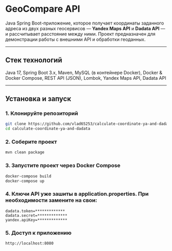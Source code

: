 # GeoCompare API

Java Spring Boot-приложение, которое получает координаты заданного адреса из двух разных геосервисов — **Yandex Maps API** и **Dadata API** — и рассчитывает расстояние между ними. Проект предназначен для демонстрации работы с внешними API и обработки геоданных.

---

## Стек технологий

Java 17, Spring Boot 3.x, Maven, MySQL (в контейнере Docker), Docker & Docker Compose, REST API (JSON), Lombok, Yandex Maps API, Dadata API

---

## Установка и запуск

### 1. Клонируйте репозиторий

```bash
git clone https://github.com/vlad65253/calculate-coordinate-ya-and-dadata.git
cd calculate-coordinate-ya-and-dadata
```

### 2. Соберите проект

```bash
mvn clean package
```

### 3. Запустите проект через Docker Compose

```bash
docker-compose build
docker-compose up
```

### 4. Ключи API уже зашиты в application.properties. При необходимости замените на свои:

```
dadata.token=*************
dadata.secret=*************
yandex.apiKey=*************
```

### 5. Доступ к приложению
```
http://localhost:8080
```
